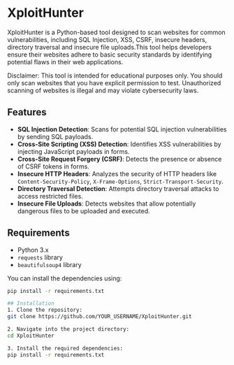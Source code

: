 # XploitHunter
XploitHunter is a Python-based tool designed to scan websites for common vulnerabilities, including SQL Injection, XSS, CSRF, insecure headers, directory traversal and insecure file uploads.This tool helps developers ensure their websites adhere to basic security standards by identifying potential flaws in their web applications.

Disclaimer: This tool is intended for educational purposes only. You should only scan websites that you have explicit permission to test. Unauthorized scanning of websites is illegal and may violate cybersecurity laws.

## Features

- **SQL Injection Detection**: Scans for potential SQL injection vulnerabilities by sending SQL payloads.
- **Cross-Site Scripting (XSS) Detection**: Identifies XSS vulnerabilities by injecting JavaScript payloads in forms.
- **Cross-Site Request Forgery (CSRF)**: Detects the presence or absence of CSRF tokens in forms.
- **Insecure HTTP Headers**: Analyzes the security of HTTP headers like `Content-Security-Policy`, `X-Frame-Options`, `Strict-Transport-Security`.
- **Directory Traversal Detection**: Attempts directory traversal attacks to access restricted files.
- **Insecure File Uploads**: Detects websites that allow potentially dangerous files to be uploaded and executed.

## Requirements

- Python 3.x
- `requests` library
- `beautifulsoup4` library

You can install the dependencies using:

```bash
pip install -r requirements.txt

## Installation
1. Clone the repository:
git clone https://github.com/YOUR_USERNAME/XploitHunter.git

2. Navigate into the project directory:
cd XploitHunter

3. Install the required dependencies:
pip install -r requirements.txt
